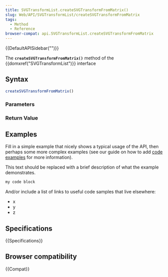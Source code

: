 ```yaml
---
title: SVGTransformList.createSVGTransformFromMatrix()
slug: Web/API/SVGTransformList/createSVGTransformFromMatrix
tags:
  - Method
  - Reference
browser-compat: api.SVGTransformList.createSVGTransformFromMatrix
---
```

{{DefaultAPISidebar("")}}

The **`createSVGTransformFromMatrix()`** method of the {{domxref("SVGTransformList")}} interface 

## Syntax

```js
createSVGTransformFromMatrix()
```

### Parameters



### Return Value



## Examples

Fill in a simple example that nicely shows a typical usage of the API, then perhaps some more complex examples (see our guide on how to add [code examples](/en-US/docs/MDN/Contribute/Structures/Code_examples) for more information).

This text should be replaced with a brief description of what the example demonstrates.

```js
my code block
```

And/or include a list of links to useful code samples that live elsewhere:

*   x
*   y
*   z

## Specifications

{{Specifications}}

## Browser compatibility

{{Compat}}

